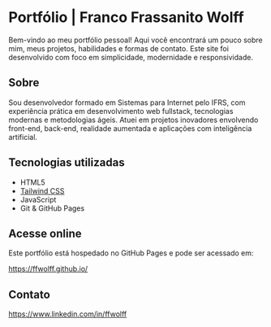 # Portfólio | Franco Frassanito Wolff

Bem-vindo ao meu portfólio pessoal! Aqui você encontrará um pouco sobre mim, meus projetos, habilidades e formas de contato. Este site foi desenvolvido com foco em simplicidade, modernidade e responsividade.

## Sobre

Sou desenvolvedor formado em Sistemas para Internet pelo IFRS, com experiência prática em desenvolvimento web fullstack, tecnologias modernas e metodologias ágeis. Atuei em projetos inovadores envolvendo front-end, back-end, realidade aumentada e aplicações com inteligência artificial.

## Tecnologias utilizadas

- HTML5
- [Tailwind CSS](https://tailwindcss.com/)
- JavaScript
- Git & GitHub Pages

## Acesse online

Este portfólio está hospedado no GitHub Pages e pode ser acessado em:

https://ffwolff.github.io/

## Contato

https://www.linkedin.com/in/ffwolff
